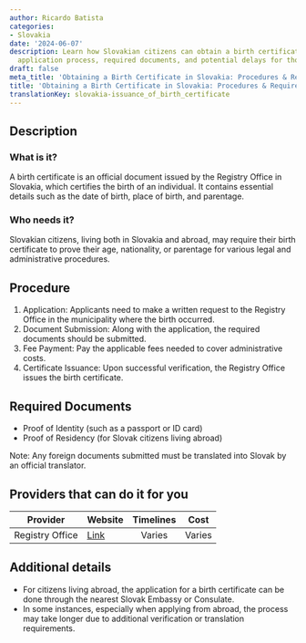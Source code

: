 ```yaml
---
author: Ricardo Batista
categories:
- Slovakia
date: '2024-06-07'
description: Learn how Slovakian citizens can obtain a birth certificate, including
  application process, required documents, and potential delays for those living abroad.
draft: false
meta_title: 'Obtaining a Birth Certificate in Slovakia: Procedures & Requirements'
title: 'Obtaining a Birth Certificate in Slovakia: Procedures & Requirements'
translationKey: slovakia-issuance_of_birth_certificate
---
```



## Description
### What is it?
A birth certificate is an official document issued by the Registry Office in Slovakia, which certifies the birth of an individual. It contains essential details such as the date of birth, place of birth, and parentage.

### Who needs it?
Slovakian citizens, living both in Slovakia and abroad, may require their birth certificate to prove their age, nationality, or parentage for various legal and administrative procedures.

## Procedure

1. Application: Applicants need to make a written request to the Registry Office in the municipality where the birth occurred.
2. Document Submission: Along with the application, the required documents should be submitted.
3. Fee Payment: Pay the applicable fees needed to cover administrative costs.
4. Certificate Issuance: Upon successful verification, the Registry Office issues the birth certificate.

## Required Documents

- Proof of Identity (such as a passport or ID card)
- Proof of Residency (for Slovak citizens living abroad)

Note: Any foreign documents submitted must be translated into Slovak by an official translator.

## Providers that can do it for you

| Provider        |     Website               |     Timelines   |       Cost      |
| --------------- | -----------------------   |  :------------: | :-------------: |
| Registry Office |  [Link](http://www.minv.sk/?resortne-a-okresne-urady) |      Varies      |        Varies       |

## Additional details

- For citizens living abroad, the application for a birth certificate can be done through the nearest Slovak Embassy or Consulate.
- In some instances, especially when applying from abroad, the process may take longer due to additional verification or translation requirements.